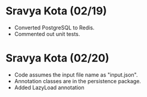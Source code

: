 # Sravya Kota (02/19)

  - Converted PostgreSQL to Redis.
  - Commented out unit tests.
    
# Sravya Kota (02/20)
  - Code assumes the input file name as "input.json".
  - Annotation classes are in the persistence package.
  - Added LazyLoad annotation
    
